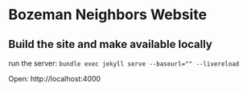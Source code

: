 # Bozeman Neighbors Website


## Build the site and make available locally

run the server: `bundle exec jekyll serve --baseurl="" --livereload`

Open: http://localhost:4000